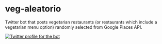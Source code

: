 # veg-aleatorio
Twitter bot that posts vegetarian restaurants (or restaurants which include a vegetarian menu option) randomly selected from Google Places API.

[![Twitter profile for the bot](https://img.shields.io/badge/Twitter-1DA1F2?style=for-the-badge&logo=twitter&logoColor=white
 "Twitter profile for the bot")](https://twitter.com/VegAleatorio)
